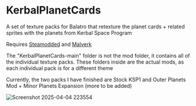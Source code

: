 # KerbalPlanetCards
A set of texture packs for Balatro that retexture the planet cards + related sprites with the planets from Kerbal Space Program

Requires [Steamodded](https://github.com/Steamodded/smods) and [Malverk](https://github.com/Eremel/Malverk)

The "KerbalPlanetCards-main" folder is not the mod folder, it contains all of the individual texture packs. These folders inside are the actual mods, as each individual pack is for a different theme

Currently, the two packs I have finished are Stock KSP1 and Outer Planets Mod + Minor Planets Expansion (more to be added)

![Screenshot 2025-04-04 223554](https://github.com/user-attachments/assets/c752c6f5-31c6-479b-8525-b8a45d40e731)
